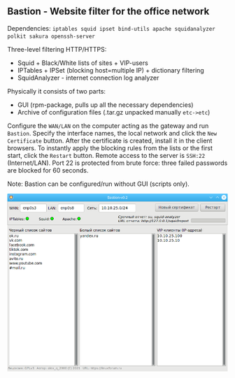 Bastion - Website filter for the office network
--
Dependencies: `iptables squid ipset bind-utils apache squidanalyzer polkit sakura openssh-server`

Three-level filtering HTTP/HTTPS:
+ Squid + Black/White lists of sites + VIP-users
+ IPTables + IPSet (blocking host=multiple IP) + dictionary filtering
+ SquidAnalyzer - internet connection log analyzer

Physically it consists of two parts:
+ GUI (rpm-package, pulls up all the necessary dependencies)
+ Archive of configuration files (.tar.gz unpacked manually `etc->etc`)

Configure the `WAN/LAN` on the computer acting as the gateway and run `Bastion`. Specify the interface names, the local network and click the `New Certificate` button. After the certificate is created, install it in the client browsers. To instantly apply the blocking rules from the lists or the first start, click the `Restart` button. Remote access to the server is `SSH:22` (Internet/LAN). Port 22 is protected from brute force: three failed passwords are blocked for 60 seconds.

Note: Bastion can be configured/run without GUI (scripts only).

![](https://github.com/AKotov-dev/bastion/blob/main/ScreenShot.png)
